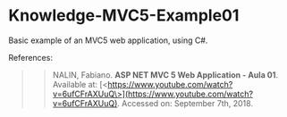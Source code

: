 # Knowledge-MVC5-Example01
Basic example of an MVC5 web application, using C#.

References:
>> NALIN, Fabiano. **ASP NET MVC 5 Web Application - Aula 01**. Available at: [\<https://www.youtube.com/watch?v=6ufCFrAXUuQ\>](https://www.youtube.com/watch?v=6ufCFrAXUuQ). Accessed on: September 7th, 2018.
